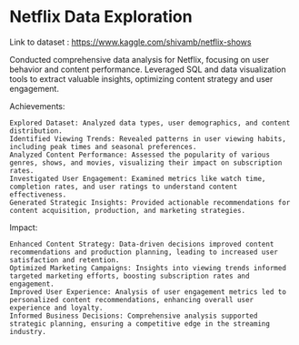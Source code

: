 # Netflix Data Exploration
Link to dataset : https://www.kaggle.com/shivamb/netflix-shows

Conducted comprehensive data analysis for Netflix, focusing on user behavior and content performance. Leveraged SQL and data visualization tools to extract valuable insights, optimizing content strategy and user engagement.

Achievements:

    Explored Dataset: Analyzed data types, user demographics, and content distribution.
    Identified Viewing Trends: Revealed patterns in user viewing habits, including peak times and seasonal preferences.
    Analyzed Content Performance: Assessed the popularity of various genres, shows, and movies, visualizing their impact on subscription rates.
    Investigated User Engagement: Examined metrics like watch time, completion rates, and user ratings to understand content effectiveness.
    Generated Strategic Insights: Provided actionable recommendations for content acquisition, production, and marketing strategies.

Impact:

    Enhanced Content Strategy: Data-driven decisions improved content recommendations and production planning, leading to increased user satisfaction and retention.
    Optimized Marketing Campaigns: Insights into viewing trends informed targeted marketing efforts, boosting subscription rates and engagement.
    Improved User Experience: Analysis of user engagement metrics led to personalized content recommendations, enhancing overall user experience and loyalty.
    Informed Business Decisions: Comprehensive analysis supported strategic planning, ensuring a competitive edge in the streaming industry.
